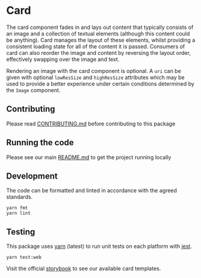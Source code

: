 # Card

The card component fades in and lays out content that typically consists of an
image and a collection of textual elements (although this content could be
anything). Card manages the layout of these elements, whilst providing a
consistent loading state for all of the content it is passed. Consumers of card
can also reorder the image and content by reversing the layout order,
effectively swapping over the image and text.

Rendering an image with the card component is optional. A `uri` can be given
with optional `lowResSize` and `highResSize` attributes which may be used to
provide a better experience under certain conditions determined by the `Image`
component.

## Contributing

Please read [CONTRIBUTING.md](./CONTRIBUTING.md) before contributing to this
package

## Running the code

Please see our main [README.md](../README.md) to get the project running locally

## Development

The code can be formatted and linted in accordance with the agreed standards.

```
yarn fmt
yarn lint
```

## Testing

This package uses [yarn](https://yarnpkg.com) (latest) to run unit tests on each
platform with [jest](https://facebook.github.io/jest/).

```
yarn test:web
```

Visit the official
[storybook](http://components.thetimes.co.uk/?knob-Size%20of%20ad%20placeholder%3A=default&selectedKind=Composed%2FCard&selectedStory=Default&full=0&addons=1&stories=1&panelRight=0&addonPanel=storybooks%2Fstorybook-addon-knobs)
to see our available card templates.
